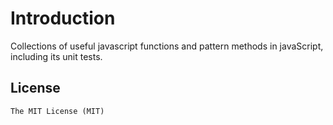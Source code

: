 # Introduction
Collections of useful javascript functions and pattern methods in javaScript, including its unit tests.

## License
	The MIT License (MIT)

